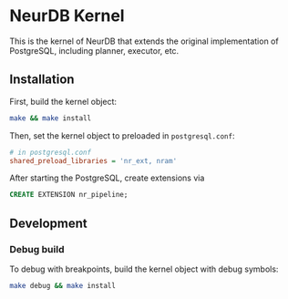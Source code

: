 # NeurDB Kernel

This is the kernel of NeurDB that extends the original implementation of PostgreSQL, including planner, executor, etc.

## Installation

First, build the kernel object:

```bash
make && make install
```

Then, set the kernel object to preloaded in `postgresql.conf`:

```ini
# in postgresql.conf
shared_preload_libraries = 'nr_ext, nram'
```

After starting the PostgreSQL, create extensions via
```sql
CREATE EXTENSION nr_pipeline;
```

## Development

### Debug build

To debug with breakpoints, build the kernel object with debug symbols:

```bash
make debug && make install
```
